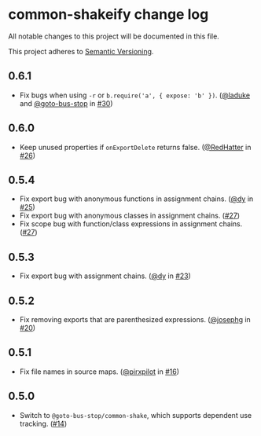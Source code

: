 # common-shakeify change log

All notable changes to this project will be documented in this file.

This project adheres to [Semantic Versioning](http://semver.org/).

## 0.6.1
* Fix bugs when using `-r` or `b.require('a', { expose: 'b' })`. ([@laduke](https://github.com/laduke) and [@goto-bus-stop](https://github.com/goto-bus-stop) in [#30](https://github.com/browserify/common-shakeify/pull/30))

## 0.6.0
* Keep unused properties if `onExportDelete` returns false. ([@RedHatter](https://github.com/RedHatter) in [#26](https://github.com/browserify/common-shakeify/pull/26))

## 0.5.4
* Fix export bug with anonymous functions in assignment chains. ([@dy](https://github.com/dy) in [#25](https://github.com/browserify/common-shakeify/pull/25))
* Fix export bug with anonymous classes in assignment chains. ([#27](https://github.com/browserify/common-shakeify/pull/27))
* Fix scope bug with function/class expressions in assignment chains. ([#27](https://github.com/browserify/common-shakeify/pull/27))

## 0.5.3
* Fix export bug with assignment chains. ([@dy](https://github.com/dy) in [#23](https://github.com/browserify/common-shakeify/pull/23))

## 0.5.2
* Fix removing exports that are parenthesized expressions. ([@josephg](https://github.com/josephg) in [#20](https://github.com/browserify/common-shakeify/pull/20))

## 0.5.1
* Fix file names in source maps. ([@pirxpilot](https://github.com/pirxpilot) in [#16](https://github.com/browserify/common-shakeify/pull/16))

## 0.5.0
* Switch to `@goto-bus-stop/common-shake`, which supports dependent use tracking. ([#14](https://github.com/browserify/common-shakeify/pull/14))
